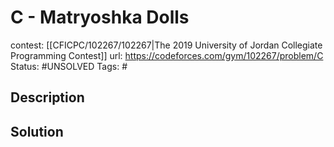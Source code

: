 # C - Matryoshka Dolls

contest: [[CFICPC/102267/102267|The 2019 University of Jordan Collegiate Programming Contest]]
url: https://codeforces.com/gym/102267/problem/C
Status: #UNSOLVED
Tags: #

## Description

## Solution

